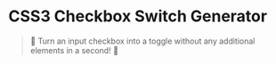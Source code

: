 # CSS3 Checkbox Switch Generator
> 🎊 Turn an input checkbox into a toggle without any additional elements in a second! 🎊
